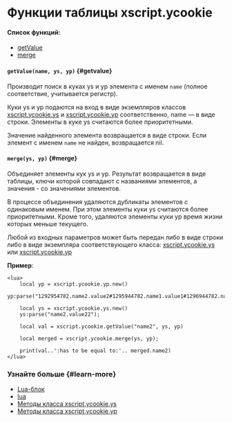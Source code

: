 # Функции таблицы xscript.ycookie

#### Список функций:

- [getValue](block-lua-ycookie-methods.md#getvalue)
- [merge](block-lua-ycookie-methods.md#merge)

#### `getValue(name, ys, yp)` {#getvalue}

Производит поиск в куках ys и yp элемента с именем `name` (полное соответствие, учитывается регистр).

Куки ys и yp подаются на вход в виде экземпляров классов [xscript.ycookie.ys](block-lua-ycookie-ys-methods.md) и [xscript.ycookie.yp](block-lua-ycookie-yp-methods.md) соответственно, name — в виде строки. Элементы в куке ys считаются более приоритетными.

Значение найденного элемента возвращается в виде строки. Если элемент с именем `name` не найден, возвращается nil.

#### `merge(ys, yp)` {#merge}

Объединяет элементы кук ys и yp. Результат возвращается в виде таблицы, ключи которой совпадают с названиями элементов, а значения - со значениями элементов.

В процессе объединения удаляются дубликаты элементов с одинаковым именем. При этом элементы куки ys считаются более приоритетными. Кроме того, удаляются элементы куки yp время жизни которых меньше текущего.

Любой из входных параметров может быть передан либо в виде строки либо в виде экземпляра соответствующего класса: [xscript.ycookie.ys](block-lua-ycookie-ys-methods.md) или [xscript.ycookie.yp](block-lua-ycookie-yp-methods.md)

**Пример**:

```
<lua>
    local yp = xscript.ycookie.yp.new()
    yp:parse("1292954782.name2.value2#1295944782.name1.value1#1296944782.name3.value3")
 
    local ys = xscript.ycookie.ys.new()
    ys:parse("name2.value22");
 
    local val = xscript.ycookie.getValue("name2", ys, yp)
    
    local merged = xscript.ycookie.merge(ys, yp);
    
    print(val..':has to be equal to:'.. merged.name2)
</lua>
```

### Узнайте больше {#learn-more}
* [Lua-блок](../concepts/block-lua-ov.md)
* [lua](../reference/lua.md)
* [Методы класса xscript.ycookie.ys](../appendices/block-lua-ycookie-ys-methods.md)
* [Методы класса xscript.ycookie.yp](../appendices/block-lua-ycookie-yp-methods.md)